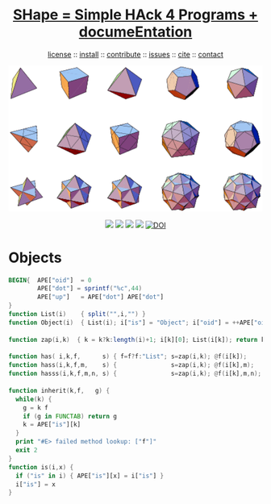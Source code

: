 <a name=top>
<h1 align=center>
   <a href="https://github.com/timm/shape/blob/master/README.md#top">
     SHape = Simple HAck 4   Programs + documeEntation
   </a>
</h1>
<p align=center>
   <a    href="https://github.com/timm/shape/blob/master/LICENSE.md#top">license</a>
   :: <a href="https://github.com/timm/shape/blob/master/INSTALL.md#top">install</a>
   :: <a href="https://github.com/timm/shape/blob/master/CODE_OF_CONDUCT.md#top">contribute</a>
   :: <a href="https://github.com/timm/shape/issues">issues</a>
   :: <a href="https://github.com/timm/shape/blob/master/CITATION.md#top">cite</a>
   :: <a href="https://github.com/timm/shape/blob/master/CONTACT.md#top">contact</a>
</p>
<p align=center>
   <img width=600 src="https://github.com/timm/misc/blob/master/odd/etc/img/solidgallery.gif">
</p>
<p align=center>
   <img src="https://img.shields.io/badge/language-gawk-orange">
   <img src="https://img.shields.io/badge/purpose-ai,se-blueviolet">
   <img src="https://img.shields.io/badge/platform-mac,*nux-informational">
   <a href="https://travis-ci.org/github/timm/shape"> <img src="https://travis-ci.org/timm/shape.svg?branch=master"></a>
   <a href="https://doi.org/10.5281/zenodo.3887420"><img src="https://zenodo.org/badge/DOI/10.5281/zenodo.3887420.svg" alt="DOI"></a>
</p>

# Objects

```awk
BEGIN{  APE["oid"]  = 0
        APE["dot"] = sprintf("%c",44)
        APE["up"]   = APE["dot"] APE["dot"]
}
function List(i)    { split("",i,"") }
function Object(i)  { List(i); i["is"] = "Object"; i["oid"] = ++APE["oid"] }

function zap(i,k)  { k = k?k:length(i)+1; i[k][0]; List(i[k]); return k } 

function has( i,k,f,      s) { f=f?f:"List"; s=zap(i,k); @f(i[k]);     return s}
function hass(i,k,f,m,    s) {               s=zap(i,k); @f(i[k],m);   return s}
function hasss(i,k,f,m,n, s) {               s=zap(i,k); @f(i[k],m,n); return s}

function inherit(k,f,   g) {
  while(k) {
    g = k f
    if (g in FUNCTAB) return g
    k = APE["is"][k]
  }
  print "#E> failed method lookup: ["f"]"
  exit 2
}
function is(i,x) {
  if ("is" in i) { APE["is"][x] = i["is"] }
  i["is"] = x
}
```
